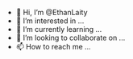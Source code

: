 - 👋 Hi, I’m @EthanLaity
- 👀 I’m interested in ...
- 🌱 I’m currently learning ...
- 💞️ I’m looking to collaborate on ...
- 📫 How to reach me ...

<!---
EthanLaity/EthanLaity is a ✨ special ✨ repository because its `README.md` (this file) appears on your GitHub profile.
You can click the Preview link to take a look at your changes.
--->
